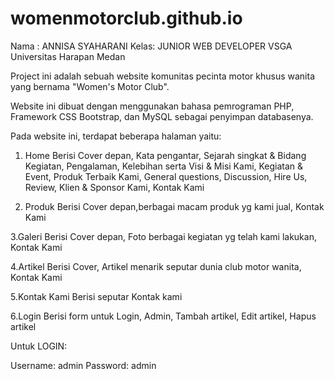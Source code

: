 # womenmotorclub.github.io

Nama : ANNISA SYAHARANI
Kelas: JUNIOR WEB DEVELOPER VSGA Universitas Harapan Medan

Project ini adalah sebuah website komunitas pecinta motor khusus wanita yang bernama "Women's Motor Club".

Website ini dibuat dengan menggunakan bahasa pemrograman PHP, Framework CSS Bootstrap, dan MySQL sebagai penyimpan databasenya.

Pada website ini, terdapat beberapa halaman yaitu: 

1. Home
Berisi Cover depan, Kata pengantar, Sejarah singkat & Bidang Kegiatan, Pengalaman, Kelebihan serta Visi & Misi Kami, Kegiatan & Event, Produk Terbaik Kami, General questions, Discussion, Hire Us, Review, Klien & Sponsor Kami, Kontak Kami

2. Produk
Berisi Cover depan,berbagai macam produk yg kami jual, Kontak Kami

3.Galeri
Berisi Cover depan, Foto berbagai kegiatan yg telah kami lakukan, Kontak Kami

4.Artikel
Berisi Cover, Artikel menarik seputar dunia club motor wanita, Kontak Kami

5.Kontak Kami
Berisi seputar Kontak kami

6.Login
Berisi form untuk Login, Admin, Tambah artikel, Edit artikel, Hapus artikel

Untuk LOGIN:

Username: admin
Password: admin
